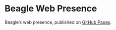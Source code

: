 # Beagle Web Presence

Beagle’s web presence, published on [GitHub Pages](https://m1cm1c.github.io/Beagle/branches/gui-prototype-cherry-picked).